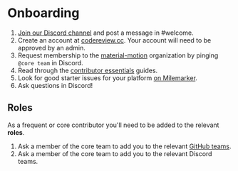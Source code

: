 # Onboarding

1. [Join our Discord channel](https://discord.gg/ZJyGXza) and post a message in #welcome.
2. Create an account at [codereview.cc](http://codereview.cc). Your account will need to be approved by an admin.
3. Request membership to the [material-motion](https://github.com/material-motion) organization by pinging `@core team` in Discord.
4. Read through the [contributor essentials](https://material-motion.gitbooks.io/material-motion-team/content/essentials/) guides.
5. Look for good starter issues for your platform [on Milemarker](https://material-motion.github.io/material-motion-milemarker/newbie.html).
6. Ask questions in Discord!

## Roles

As a frequent or core contributor you'll need to be added to the relevant **roles**.

1. Ask a member of the core team to add you to the relevant [GitHub teams](https://github.com/orgs/material-motion/teams).
2. Ask a member of the core team to add you to the relevant Discord teams.